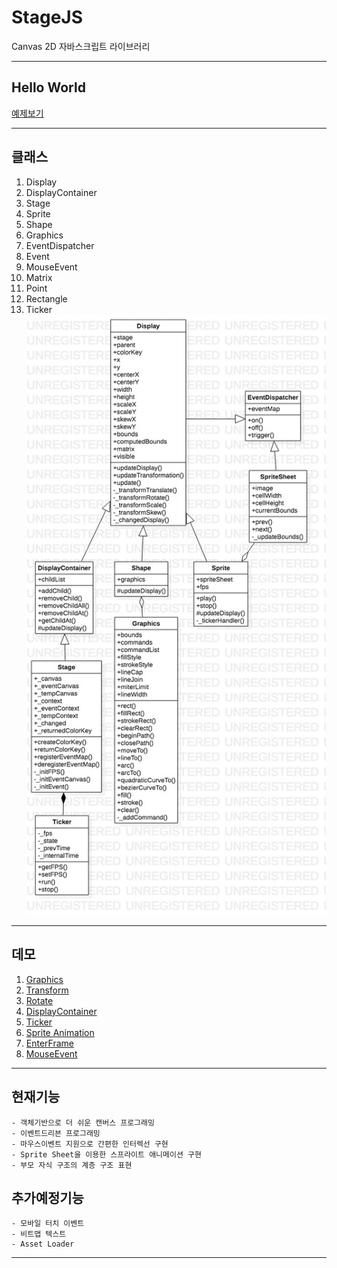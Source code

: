 # StageJS

Canvas 2D 자바스크립트 라이브러리

---
## Hello World

[예제보기](https://jsfiddle.net/lim_lim_lim/h4mwjn3u/)

---
## 클래스
1. Display
2. DisplayContainer
3. Stage
4. Sprite
5. Shape
6. Graphics
7. EventDispatcher
8. Event
9. MouseEvent
10. Matrix
11. Point
12. Rectangle
13. Ticker
![](./assets/screenshot/uml.jpg)
---
## 데모
1. [Graphics](https://jsfiddle.net/lim_lim_lim/cz016rwy/)
2. [Transform](https://jsfiddle.net/lim_lim_lim/trx3eg78/)
3. [Rotate](https://jsfiddle.net/lim_lim_lim/2ec0x1tr/)
4. [DisplayContainer](https://jsfiddle.net/lim_lim_lim/0yx78v2t/)
5. [Ticker](https://jsfiddle.net/lim_lim_lim/0tw5hfqo/)
6. [Sprite Animation](https://jsfiddle.net/lim_lim_lim/avghmk8L/)
7. [EnterFrame](https://jsfiddle.net/lim_lim_lim/k54wenja/)
8. [MouseEvent](https://jsfiddle.net/lim_lim_lim/fs28g39j/)
---
## 현재기능
    - 객체기반으로 더 쉬운 캔버스 프로그래밍
    - 이벤트드리븐 프로그래밍
    - 마우스이벤트 지원으로 간편한 인터렉선 구현
    - Sprite Sheet을 이용한 스프라이트 애니메이션 구현
    - 부모 자식 구조의 계층 구조 표현
## 추가예정기능
    - 모바일 터치 이벤트
    - 비트맵 텍스트
    - Asset Loader
---
